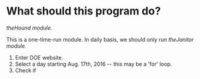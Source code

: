 # What should this program do?

*theHound module.*

This is a one-time-run module. In daily basis, we should only run *theJanitor module*.

1. Enter DOE website.
2. Select a day starting Aug. 17th, 2016 -- this may be a 'for' loop.
3. Check if 
